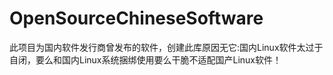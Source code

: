 # OpenSourceChineseSoftware
此项目为国内软件发行商曾发布的软件，创建此库原因无它:国内Linux软件太过于自闭，要么和国内Linux系统捆绑使用要么干脆不适配国产Linux软件！
